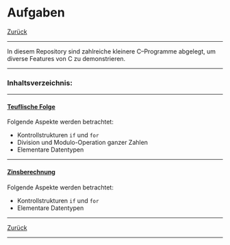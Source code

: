 # Aufgaben

[Zurück](../../Readme.md)

---

In diesem Repository sind zahlreiche kleinere C&ndash;Programme abgelegt,
um diverse Features von C zu demonstrieren.

---

### Inhaltsverzeichnis:


---


#### [Teuflische Folge](./TeuflischeFolge/Exercises_TeuflischeFolge.md)

Folgende Aspekte werden betrachtet:
  * Kontrollstrukturen `if` und `for`
  * Division und Modulo-Operation ganzer Zahlen
  * Elementare Datentypen

---


#### [Zinsberechnung](./Zinsberechnung/Exercises_Zinsberechnung.md)

Folgende Aspekte werden betrachtet:
  * Kontrollstrukturen `if` und `for`
  * Elementare Datentypen


---

[Zurück](../../Readme.md)

---
